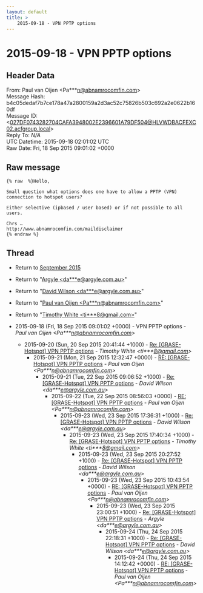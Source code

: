 ```yaml
---
layout: default
title: >
    2015-09-18 - VPN PPTP options
---
```


# 2015-09-18 - VPN PPTP options

## Header Data

From: Paul van Oijen \<Pa***n@abnamrocomfin.com\><br>
Message Hash: b4c05dedaf7b7ce178a47a2800159a2d3ac52c75826b503c692a2e0622b160df<br>
Message ID: \<027DF0743282704CAFA3948002E2396601A79DF504@HLVWDBACFEXC02.acfgroup.local\><br>
Reply To: _N/A_<br>
UTC Datetime: 2015-09-18 02:01:02 UTC<br>
Raw Date: Fri, 18 Sep 2015 09:01:02 +0000<br>

## Raw message

```
{% raw  %}Hello,

Small question what options does one have to allow a PPTP (VPN) connection to hotspot users?

Either selective (ipbased / user based) or if not possible to all users.

Chrs …
http://www.abnamrocomfin.com/maildisclaimer
{% endraw %}
```

## Thread

+ Return to [September 2015](/archive/2015/09)

+ Return to "[Argyle <da***e<span>@</span>argyle.com.au>](/authors/da___e_at_argyle_com_au)"
+ Return to "[David Wilson <da***e<span>@</span>argyle.com.au>](/authors/da___e_at_argyle_com_au)"
+ Return to "[Paul van Oijen <Pa***n<span>@</span>abnamrocomfin.com>](/authors/pa___n_at_abnamrocomfin_com)"
+ Return to "[Timothy White <ti***8<span>@</span>gmail.com>](/authors/ti___8_at_gmail_com)"

+ 2015-09-18 (Fri, 18 Sep 2015 09:01:02 +0000) - VPN PPTP options - _Paul van Oijen \<Pa***n@abnamrocomfin.com\>_
  + 2015-09-20 (Sun, 20 Sep 2015 20:41:44 +1000) - [Re: [GRASE-Hotspot] VPN PPTP options](/archive/2015/09/62bf6b4175df2c6ee80145d0fff779ebc39a38eafcb676c73226827747379f1c) - _Timothy White \<ti***8@gmail.com\>_
    + 2015-09-21 (Mon, 21 Sep 2015 12:32:47 +0000) - [RE: [GRASE-Hotspot] VPN PPTP options](/archive/2015/09/6f8b6f941109d2db0c1ffb81a2a6c5dd7f42aa250600484898e996d34b07d7b7) - _Paul van Oijen \<Pa***n@abnamrocomfin.com\>_
      + 2015-09-21 (Tue, 22 Sep 2015 09:06:52 +1000) - [Re: [GRASE-Hotspot] VPN PPTP options](/archive/2015/09/bfd045aa8658a96b1375f368e03835e8953973cbf687b3e76a3ce18b73c04d1a) - _David Wilson \<da***e@argyle.com.au\>_
        + 2015-09-22 (Tue, 22 Sep 2015 08:56:03 +0000) - [RE: [GRASE-Hotspot] VPN PPTP options](/archive/2015/09/3476c96e3486bc82f845de76ac6f9d0f5d38306b81f5ac6e4f9b3d3d64726894) - _Paul van Oijen \<Pa***n@abnamrocomfin.com\>_
          + 2015-09-23 (Wed, 23 Sep 2015 17:36:31 +1000) - [Re: [GRASE-Hotspot] VPN PPTP options](/archive/2015/09/9893f979bf82f1976c9e5e3a84c0ba04f109695c13da9468832bef03410e2c47) - _David Wilson \<da***e@argyle.com.au\>_
            + 2015-09-23 (Wed, 23 Sep 2015 17:40:34 +1000) - [Re: [GRASE-Hotspot] VPN PPTP options](/archive/2015/09/60317b1ed626cac0e76669f6554e18cfc9238623174b1c704eefb63dd47b6ffd) - _Timothy White \<ti***8@gmail.com\>_
              + 2015-09-23 (Wed, 23 Sep 2015 20:27:52 +1000) - [Re: [GRASE-Hotspot] VPN PPTP options](/archive/2015/09/b11c202ce40b9d5c53c48de56a171ad4f397a6924d44ec34a280f7606dc4fc10) - _David Wilson \<da***e@argyle.com.au\>_
                + 2015-09-23 (Wed, 23 Sep 2015 10:43:54 +0000) - [RE: [GRASE-Hotspot] VPN PPTP options](/archive/2015/09/0f2791c46ebf2afe20bb914d0390be867c87f5cd32a83b92fc418946c907b360) - _Paul van Oijen \<Pa***n@abnamrocomfin.com\>_
                  + 2015-09-23 (Wed, 23 Sep 2015 23:00:51 +1000) - [Re: [GRASE-Hotspot] VPN PPTP options](/archive/2015/09/e2a9d7721c5d3eb2c77b3be7f96031618cfbc1c223d8dce1ceccd891a85fbda5) - _Argyle \<da***e@argyle.com.au\>_
                    + 2015-09-24 (Thu, 24 Sep 2015 22:18:31 +1000) - [Re: [GRASE-Hotspot] VPN PPTP options](/archive/2015/09/80042dd367efd84c28f7d39716a8be2f8fde4b903df1309363ed6769db5205d4) - _David Wilson \<da***e@argyle.com.au\>_
                      + 2015-09-24 (Thu, 24 Sep 2015 14:12:42 +0000) - [RE: [GRASE-Hotspot] VPN PPTP options](/archive/2015/09/e29531b3c6a571a2a1b512287ab2f2f3554a2cd114ae49769ff6080f419fb37f) - _Paul van Oijen \<Pa***n@abnamrocomfin.com\>_

